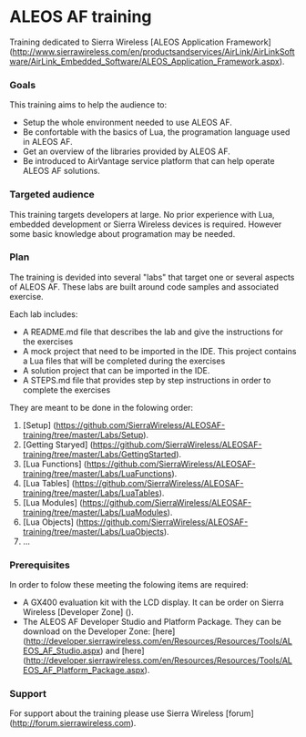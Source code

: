 ALEOS AF training
=================

Training dedicated to Sierra Wireless [ALEOS Application Framework] (http://www.sierrawireless.com/en/productsandservices/AirLink/AirLinkSoftware/AirLink_Embedded_Software/ALEOS_Application_Framework.aspx).

### Goals

This training aims to help the audience to:
* Setup the whole environment needed to use ALEOS AF.
* Be confortable with the basics of Lua, the programation language used in ALEOS AF.
* Get an overview of the libraries provided by ALEOS AF.
* Be introduced to AirVantage service platform that can help operate ALEOS AF solutions.


### Targeted audience

This training targets developers at large. No prior experience with Lua, embedded development or Sierra Wireless devices is required. However some basic knowledge about programation may be needed.


### Plan

The training is devided into several "labs" that target one or several aspects of ALEOS AF. These labs are built around code samples and associated exercise. 

Each lab includes:
* A README.md file that describes the lab and give the instructions for the exercises
* A mock project that need to be imported in the IDE. This project contains a Lua files that will be completed during the exercises
* A solution project that can be imported in the IDE.
* A STEPS.md file that provides step by step instructions in order to complete the exercises

They are meant to be done in the folowing order:
1. [Setup] (https://github.com/SierraWireless/ALEOSAF-training/tree/master/Labs/Setup).
2. [Getting Staryed] (https://github.com/SierraWireless/ALEOSAF-training/tree/master/Labs/GettingStarted).
3. [Lua Functions] (https://github.com/SierraWireless/ALEOSAF-training/tree/master/Labs/LuaFunctions).
4. [Lua Tables] (https://github.com/SierraWireless/ALEOSAF-training/tree/master/Labs/LuaTables).
5. [Lua Modules] (https://github.com/SierraWireless/ALEOSAF-training/tree/master/Labs/LuaModules).
6. [Lua Objects] (https://github.com/SierraWireless/ALEOSAF-training/tree/master/Labs/LuaObjects).
7. ...


### Prerequisites

In order to folow these meeting the folowing items are required:
* A GX400 evaluation kit with the LCD display. It can be order on Sierra Wireless [Developer Zone] ().
* The ALEOS AF Developer Studio and Platform Package. They can be download on the Developer Zone: [here] (http://developer.sierrawireless.com/en/Resources/Resources/Tools/ALEOS_AF_Studio.aspx) and [here] (http://developer.sierrawireless.com/en/Resources/Resources/Tools/ALEOS_AF_Platform_Package.aspx).


### Support

For support about the training please use Sierra Wireless [forum] (http://forum.sierrawireless.com).
